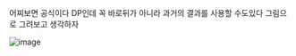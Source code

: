 어찌보면 공식이다 DP인데 꼭 바로뒤가 아니라 과거의 결과를 사용할 수도있다 
그림으로 그려보고 생각하자


![image](https://github.com/cwangg897/learning/assets/79621675/27bb41a6-bf24-4a86-a716-1ff17e63dfb9)
